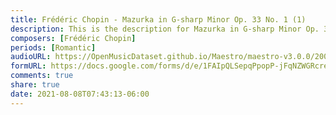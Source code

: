 ```yaml
---
title: Frédéric Chopin - Mazurka in G-sharp Minor Op. 33 No. 1 (1)
description: This is the description for Mazurka in G-sharp Minor Op. 33 No. 1 by Frédéric Chopin
composers: [Frédéric Chopin]
periods: [Romantic]
audioURL: https://OpenMusicDataset.github.io/Maestro/maestro-v3.0.0/2008/MIDI-Unprocessed_07_R2_2008_01-05_ORIG_MID--AUDIO_07_R2_2008_wav--2.midi
formURL: https://docs.google.com/forms/d/e/1FAIpQLSepqPpopP-jFqNZWGRcreX_EOtI1SR6Pvm_cVT1kxhQ3bxaZQ/viewform
comments: true
share: true
date: 2021-08-08T07:43:13-06:00
---
```


